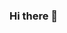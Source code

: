 ### Hi there 👋

<!--
**Hopertz/Hopertz** is a ✨ _special_ ✨ repository because its `README.md` (this file) appears on your GitHub profile.

Here are some ideas to get you started:

- 🔭 I’m currently working on Home Project
- 🌱 I’m currently learning Go
- 👯 I’m looking to collaborate on any project that has React,Nodejs,Python,Go
- 💬 Ask me about anything
- 😄 Pronouns: He/Him
- ⚡ Fun fact: I Procrastinate
-->

